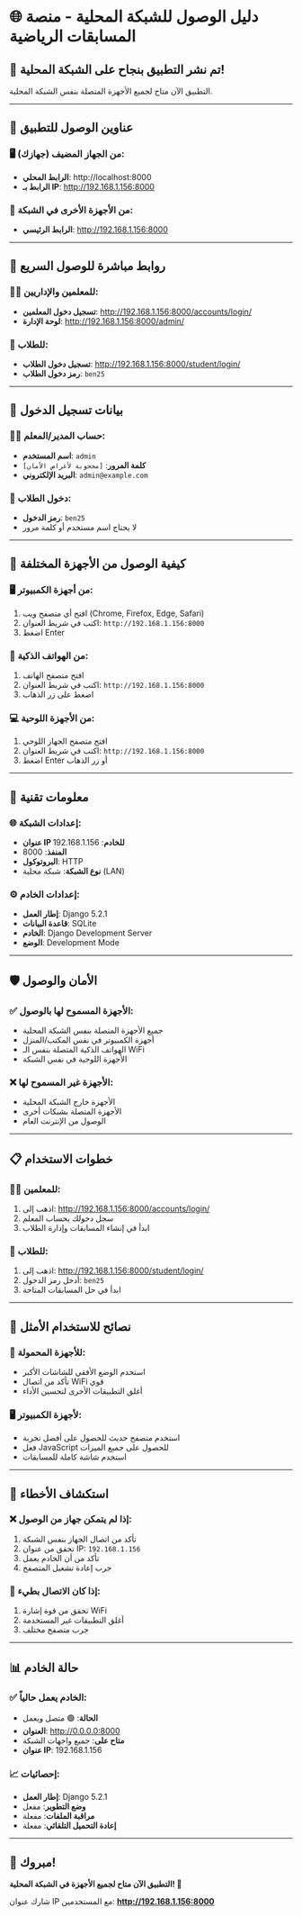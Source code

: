 # 🌐 دليل الوصول للشبكة المحلية - منصة المسابقات الرياضية

## 🎉 **تم نشر التطبيق بنجاح على الشبكة المحلية!**

التطبيق الآن متاح لجميع الأجهزة المتصلة بنفس الشبكة المحلية.

---

## 📍 **عناوين الوصول للتطبيق**

### 🖥️ **من الجهاز المضيف (جهازك):**
- **الرابط المحلي**: http://localhost:8000
- **الرابط بـ IP**: http://192.168.1.156:8000

### 📱 **من الأجهزة الأخرى في الشبكة:**
- **الرابط الرئيسي**: http://192.168.1.156:8000

---

## 🎯 **روابط مباشرة للوصول السريع**

### 👨‍🏫 **للمعلمين والإداريين:**
- **تسجيل دخول المعلمين**: http://192.168.1.156:8000/accounts/login/
- **لوحة الإدارة**: http://192.168.1.156:8000/admin/

### 👥 **للطلاب:**
- **تسجيل دخول الطلاب**: http://192.168.1.156:8000/student/login/
- **رمز دخول الطلاب**: `ben25`

---

## 🔑 **بيانات تسجيل الدخول**

### 👨‍💼 **حساب المدير/المعلم:**
- **اسم المستخدم**: `admin`
- **كلمة المرور**: `[محجوبة لأغراض الأمان]`
- **البريد الإلكتروني**: `admin@example.com`

### 👥 **دخول الطلاب:**
- **رمز الدخول**: `ben25`
- لا يحتاج اسم مستخدم أو كلمة مرور

---

## 📱 **كيفية الوصول من الأجهزة المختلفة**

### 🖥️ **من أجهزة الكمبيوتر:**
1. افتح أي متصفح ويب (Chrome, Firefox, Edge, Safari)
2. اكتب في شريط العنوان: `http://192.168.1.156:8000`
3. اضغط Enter

### 📱 **من الهواتف الذكية:**
1. افتح متصفح الهاتف
2. اكتب في شريط العنوان: `http://192.168.1.156:8000`
3. اضغط على زر الذهاب

### 💻 **من الأجهزة اللوحية:**
1. افتح متصفح الجهاز اللوحي
2. اكتب في شريط العنوان: `http://192.168.1.156:8000`
3. اضغط Enter أو زر الذهاب

---

## 🔧 **معلومات تقنية**

### 🌐 **إعدادات الشبكة:**
- **عنوان IP للخادم**: 192.168.1.156
- **المنفذ**: 8000
- **البروتوكول**: HTTP
- **نوع الشبكة**: شبكة محلية (LAN)

### ⚙️ **إعدادات الخادم:**
- **إطار العمل**: Django 5.2.1
- **قاعدة البيانات**: SQLite
- **الخادم**: Django Development Server
- **الوضع**: Development Mode

---

## 🛡️ **الأمان والوصول**

### ✅ **الأجهزة المسموح لها بالوصول:**
- جميع الأجهزة المتصلة بنفس الشبكة المحلية
- أجهزة الكمبيوتر في نفس المكتب/المنزل
- الهواتف الذكية المتصلة بنفس الـ WiFi
- الأجهزة اللوحية في نفس الشبكة

### ❌ **الأجهزة غير المسموح لها:**
- الأجهزة خارج الشبكة المحلية
- الأجهزة المتصلة بشبكات أخرى
- الوصول من الإنترنت العام

---

## 📋 **خطوات الاستخدام**

### 👨‍🏫 **للمعلمين:**
1. اذهب إلى: http://192.168.1.156:8000/accounts/login/
2. سجل دخولك بحساب المعلم
3. ابدأ في إنشاء المسابقات وإدارة الطلاب

### 👥 **للطلاب:**
1. اذهب إلى: http://192.168.1.156:8000/student/login/
2. أدخل رمز الدخول: `ben25`
3. ابدأ في حل المسابقات المتاحة

---

## 🎯 **نصائح للاستخدام الأمثل**

### 📱 **للأجهزة المحمولة:**
- استخدم الوضع الأفقي للشاشات الأكبر
- تأكد من اتصال WiFi قوي
- أغلق التطبيقات الأخرى لتحسين الأداء

### 🖥️ **لأجهزة الكمبيوتر:**
- استخدم متصفح حديث للحصول على أفضل تجربة
- فعل JavaScript للحصول على جميع الميزات
- استخدم شاشة كاملة للمسابقات

---

## 🚨 **استكشاف الأخطاء**

### ❌ **إذا لم يتمكن جهاز من الوصول:**
1. تأكد من اتصال الجهاز بنفس الشبكة
2. تحقق من عنوان IP: `192.168.1.156`
3. تأكد من أن الخادم يعمل
4. جرب إعادة تشغيل المتصفح

### 🔧 **إذا كان الاتصال بطيء:**
1. تحقق من قوة إشارة WiFi
2. أغلق التطبيقات غير المستخدمة
3. جرب متصفح مختلف

---

## 📊 **حالة الخادم**

### ✅ **الخادم يعمل حالياً:**
- **الحالة**: 🟢 متصل ويعمل
- **العنوان**: http://0.0.0.0:8000
- **متاح على**: جميع واجهات الشبكة
- **عنوان IP**: 192.168.1.156

### 📈 **إحصائيات:**
- **إطار العمل**: Django 5.2.1
- **وضع التطوير**: مفعل
- **مراقبة الملفات**: مفعلة
- **إعادة التحميل التلقائي**: مفعلة

---

## 🌟 **مبروك!**

**التطبيق الآن متاح لجميع الأجهزة في الشبكة المحلية! 🎉**

شارك عنوان IP مع المستخدمين: **http://192.168.1.156:8000**
